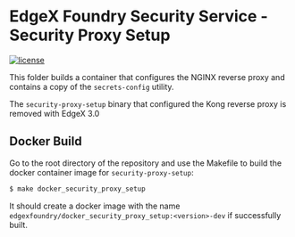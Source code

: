 # EdgeX Foundry Security Service - Security Proxy Setup
[![license](https://img.shields.io/badge/license-Apache%20v2.0-blue.svg)](LICENSE)

This folder builds a container that configures the NGINX reverse proxy and contains a copy of the `secrets-config` utility.

The `security-proxy-setup` binary that configured the Kong reverse proxy is removed with EdgeX 3.0

## Docker Build

Go to the root directory of the repository and use the Makefile to build the docker container image for `security-proxy-setup`:

```sh
$ make docker_security_proxy_setup
```

It should create a docker image with the name `edgexfoundry/docker_security_proxy_setup:<version>-dev` if successfully built.
